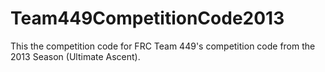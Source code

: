 Team449CompetitionCode2013
==========================

This the competition code for FRC Team 449's competition code from the 2013 Season (Ultimate Ascent).
